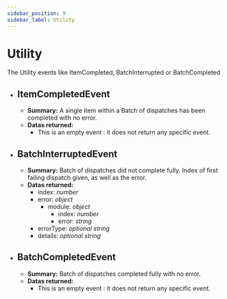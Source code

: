 ```yaml
---
sidebar_position: 9
sidebar_label: Utility
---
```


# Utility

The Utility events like ItemCompleted, BatchInterrupted or BatchCompleted

- ## ItemCompletedEvent
	- **Summary:** A single item within a Batch of dispatches has been completed with no error.
	- **Datas returned:** 
  		- This is an empty event : it does not return any specific event.

- ## BatchInterruptedEvent
	- **Summary:** Batch of dispatches did not complete fully. Index of first failing dispatch given, as well as the error.
	- **Datas returned:** 
		- index: *number*
		- error: *object*
			- module: *object*
			  -	index: *number*
			  - error: *string*
  		- errorType: *optional string*
  		- details: *optional string*

- ## BatchCompletedEvent 
	- **Summary:** Batch of dispatches completed fully with no error.
	- **Datas returned:** 
  		- This is an empty event : it does not return any specific event.